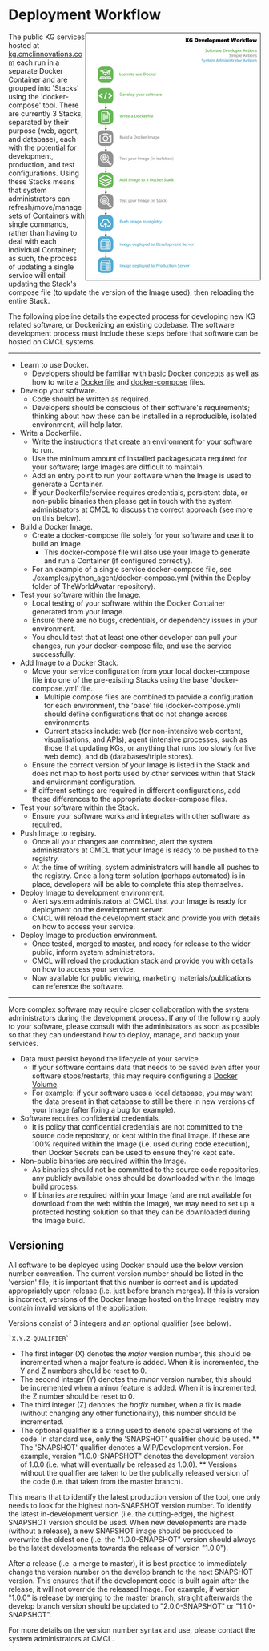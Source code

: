 # Deployment Workflow

<img src="docker-pipeline.jpg" width="350" align="right">

The public KG services hosted at [kg.cmclinnovations.com](https://kg.cmclinnovations.com) each run in a separate Docker Container and are grouped into 'Stacks' using the 'docker-compose' tool. There are currently 3 Stacks, separated by their purpose (web, agent, and database), each with the potential for development, production, and test configurations. Using these Stacks means that system administrators can refresh/move/manage sets of Containers with single commands, rather than having to deal with each individual Container; as such, the process of updating a single service will entail updating the Stack's compose file (to update the version of the Image used), then reloading the entire Stack.

The following pipeline details the expected process for developing new KG related software, or Dockerizing an existing codebase. The software development process must include these steps before that software can be hosted on CMCL systems.

---

* Learn to use Docker.
  * Developers should be familiar with [basic Docker concepts](https://docs.docker.com/get-started/overview/) as well as how to write a [Dockerfile](https://docs.docker.com/engine/reference/builder/) and [docker-compose](https://docs.docker.com/compose/) files.
* Develop your software.
  * Code should be written as required.
  * Developers should be conscious of their software's requirements; thinking about how these can be installed in a reproducible, isolated environment, will help later.
* Write a Dockerfile.
  * Write the instructions that create an environment for your software to run.
  * Use the minimum amount of installed packages/data required for your software; large Images are difficult to maintain.
  * Add an entry point to run your software when the Image is used to generate a Container.
  * If your Dockerfile/service requires credentials, persistent data, or non-public binaries then please get in touch with the system administrators at CMCL to discuss the correct approach (see more on this below).
* Build a Docker Image.
  * Create a docker-compose file solely for your software and use it to build an Image.
    * This docker-compose file will also use your Image to generate and run a Container (if configured correctly).
  * For an example of a single service docker-compose file, see ./examples/python_agent/docker-compose.yml (within the Deploy folder of TheWorldAvatar repository).
* Test your software within the Image.
  * Local testing of your software within the Docker Container generated from your Image.
  * Ensure there are no bugs, credentials, or dependency issues in your environment.
  * You should test that at least one other developer can pull your changes, run your docker-compose file, and use the service successfully.
* Add Image to a Docker Stack.
  * Move your service configuration from your local docker-compose file into one of the pre-existing Stacks using the base 'docker-compose.yml' file.
    * Multiple compose files are combined to provide a configuration for each environment, the 'base' file (docker-compose.yml) should define configurations that do not change across environments.
    * Current stacks include: web (for non-intensive web content, visualisations, and APIs), agent (intensive processes, such as those that updating KGs, or anything that runs too slowly for live web demo), and db (databases/triple stores).
  * Ensure the correct version of your Image is listed in the Stack and does not map to host ports used by other services within that Stack and environment configuration.
  * If different settings are required in different configurations, add these differences to the appropriate docker-compose files.
* Test your software within the Stack.
  * Ensure your software works and integrates with other software as required.
* Push Image to registry.
  * Once all your changes are committed, alert the system administrators at CMCL that your Image is ready to be pushed to the registry.
  * At the time of writing, system administrators will handle all pushes to the registry. Once a long term solution (perhaps automated) is in place, developers will be able to complete this step themselves. 
* Deploy Image to development environment.
  * Alert system administrators at CMCL that your Image is ready for deployment on the development server.
  * CMCL will reload the development stack and provide you with details on how to access your service.
* Deploy Image to production environment.
  * Once tested, merged to master, and ready for release to the wider public, inform system administrators.
  * CMCL will reload the production stack and provide you with details on how to access your service.
  * Now available for public viewing, marketing materials/publications can reference the software.

---

More complex software may require closer collaboration with the system administrators during the development process. If any of the following apply to your software, please
consult with the administrators as soon as possible so that they can understand how to deploy, manage, and backup your services.

* Data must persist beyond the lifecycle of your service.
  * If your software contains data that needs to be saved even after your software stops/restarts, this may require configuring a [Docker Volume](https://docs.docker.com/storage/volumes/).
  * For example: if your software uses a local database, you may want the data present in that database to still be there in new versions of your Image (after fixing a bug for example).
* Software requires confidential credentials.
  * It is policy that confidential credentials are not committed to the source code repository, or kept within the final Image. If these are 100% required within the Image (i.e. used during code execution), then Docker Secrets can be used to ensure they're kept safe.
* Non-public binaries are required within the Image.
  * As binaries should not be committed to the source code repositories, any publicly available ones should be downloaded within the Image build process.
  * If binaries are required within your Image (and are not available for download from the web within the Image), we may need to set up a protected hosting solution so that they can be downloaded during the Image build.
  
  
## Versioning

All software to be deployed using Docker should use the below version number convention. The current version number should be listed in the 'version' file; it is important that this number is correct and is updated appropriately upon release (i.e. just before branch merges). If this is version is incorrect, versions of the Docker Image hosted on the Image registry may contain invalid versions of the application.

Versions consist of 3 integers and an optional qualifier (see below).

	`X.Y.Z-QUALIFIER`
	
* The first integer (X) denotes the _major_ version number, this should be incremented when a major feature is added. When it is incremented, the Y and Z numbers should be reset to 0.
* The second integer (Y) denotes the _minor_ version number, this should be incremented when a minor feature is added. When it is incremented, the Z number should be reset to 0.
* The third integer (Z) denotes the _hotfix_ number, when a fix is made (without changing any other functionality), this number should be incremented.
* The optional qualifier is a string used to denote special versions of the code. In standard use, only the 'SNAPSHOT' qualifier should be used.
** The 'SNAPSHOT' qualifier denotes a WIP/Development version. For example, version "1.0.0-SNAPSHOT" denotes the development version of 1.0.0 (i.e. what will eventually be released as 1.0.0).
** Versions without the qualifier are taken to be the publically released version of the code (i.e. that taken from the master branch).

This means that to identify the latest production version of the tool, one only needs to look for the highest non-SNAPSHOT version number. To identify the latest in-development version (i.e. the cutting-edge), the highest SNAPSHOT version should be used. When new developments are made (without a release), a new SNAPSHOT image should be produced to overwrite the oldest one (i.e. the "1.0.0-SNAPSHOT" version should always be the latest developments towards the release of version "1.0.0").

After a release (i.e. a merge to master), it is best practice to immediately change the version number on the develop branch to the next SNAPSHOT version. This ensures that if the development code is built again after the release, it will not override the released Image. For example, if version "1.0.0" is release by merging to the master branch, straight afterwards the develop branch version should be updated to "2.0.0-SNAPSHOT" or "1.1.0-SNAPSHOT".

For more details on the version number syntax and use, please contact the system administrators at CMCL.


